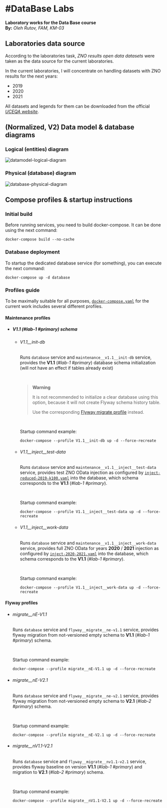 # #DataBase Labs
**Laboratory works for the Data Base course**  
**By:** *Oleh Rutov, FAM, KM-03*


## Laboratories data source

According to the laboratories task, *ZNO results open data datasets* 
were taken as the data source for the current laboratories.

In the current laboratories, I will concentrate on handling datasets 
with ZNO results for the next years:
* 2019
* 2020
* 2021

All datasets and legends for them can be downloaded from the official 
[*UCEQA website*](https://zno.testportal.com.ua/opendata).


## (Normalized, V2) Data model & database diagrams

### Logical (entities) diagram

![datamodel-logical-diagram](docs/data-model/logical-diagram.svg)

### Physical (database) diagram

![database-physical-diagram](docs/data-model/physical-diagram.svg)


## Compose profiles & startup instructions

### Initial build

Before running services, you need to build docker-compose.
It can be done using the next command:

```bach
docker-compose build --no-cache
```

### Database deployment

To startup the dedicated database service (for something), 
you can execute the next command:

```bach
docker-compose up -d database
```

### Profiles guide

To be maximally suitable for all purposes, [`docker-compose.yaml`](docker-compose.yaml)
for the current work includes several different profiles.

#### Maintenance profiles

- ##### V1.1 (*#lab-1 #primary*) schema

  * ###### V1.1__init-db

    Runs `database` service and `maintenance__v1.1__init-db` service,
    provides the __V1.1__ (*#lab-1 #primary*) database schema initialization  
    (will not have an effect if tables already exist)
    
    &nbsp;
  
    > **Warning**
    > 
    > It is not recommended to initialize a clear database using this option,
    > because it will not create Flyway schema history table.  
    > 
    > Use the corresponding [Flyway migrate profile](#flyway-profiles) instead.

    &nbsp;

    Startup command example:
  
    ```bach
    docker-compose --profile V1.1__init-db up -d --force-recreate
    ```

  * ###### V1.1__inject__test-data

    Runs `database` service and `maintenance__v1.1__inject__test-data` service, 
    provides test ZNO OData injection as configured by 
    [`inject-reduced-2019-k100.yaml`](.work/zno-odata-injections/inject-reduced-2019-k100.yaml)
    into the database, which schema corresponds to the __V1.1__ (*#lab-1 #primary*).
  
    &nbsp;

    Startup command example:
  
    ```bach
    docker-compose --profile V1.1__inject__test-data up -d --force-recreate
    ```

  * ###### V1.1__inject__work-data

    Runs `database` service and `maintenance__v1.1__inject__work-data` service, 
    provides full ZNO OData for years __2020__ / __2021__ injection as configured by 
    [`inject-2020-2021.yaml`](.work/zno-odata-injections/inject-2020-2021.yaml)
    into the database, which schema corresponds to the __V1.1__ (*#lab-1 #primary*).
  
    &nbsp;

    Startup command example:
  
    ```bach
    docker-compose --profile V1.1__inject__work-data up -d --force-recreate
    ```

#### Flyway profiles

* ###### migrate__nE-V1.1

  Runs `database` service and `flyway__migrate__ne-v1.1` service,
  provides flyway migration from not-versioned empty schema 
  to __V1.1__ (*#lab-1 #primary*) schema.

  &nbsp;

  Startup command example:

  ```bach
  docker-compose --profile migrate__nE-V1.1 up -d --force-recreate
  ```

* ###### migrate__nE-V2.1

  Runs `database` service and `flyway__migrate__ne-v2.1` service,
  provides flyway migration from not-versioned empty schema 
  to __V2.1__ (*#lab-2 #primary*) schema.

  &nbsp;

  Startup command example:

  ```bach
  docker-compose --profile migrate__nE-V2.1 up -d --force-recreate
  ```

* ###### migrate__nV1.1-V2.1

  Runs `database` service and `flyway__migrate__nv1.1-v2.1` service,
  provides flyway baseline on version __V1.1__ (*#lab-1 #primary*) 
  and migration to __V2.1__ (*#lab-2 #primary*) schema.

  &nbsp;

  Startup command example:

  ```bach
  docker-compose --profile migrate__nV1.1-V2.1 up -d --force-recreate
  ```
